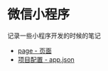 # 微信小程序  

记录一些小程序开发的时候的笔记   


  
+ [page - 页面](./page/README.md)
+ [项目配置 - app.json](./项目配置/README.md)